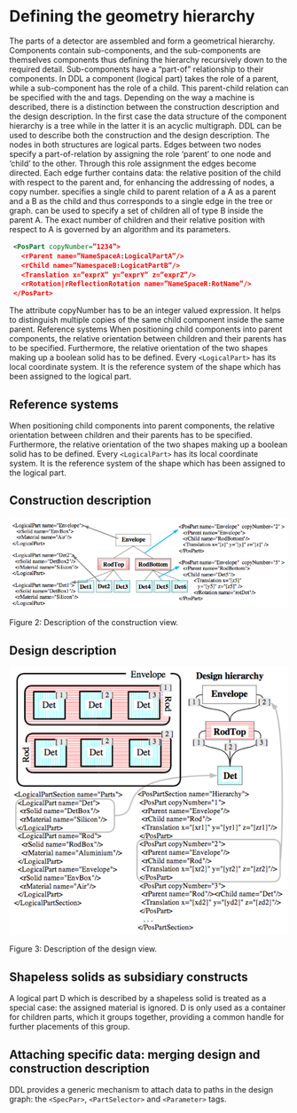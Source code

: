# Defining the geometry hierarchy
The parts of a detector are assembled and form a geometrical hierarchy. Components contain sub-components, and the sub-components are themselves components thus defining the hierarchy recursively down to the required detail. Sub-components have a “part-of” relationship to their components. In DDL a component (logical part) takes the role of a parent, while a sub-component has the role of a child. This parent-child relation can be specified with the <PosPart> and <Algorithm> tags.
Depending on the way a machine is described, there is a distinction between the construction description and the design description. In the first case the data structure of the component hierarchy is a tree while in the latter it is an acyclic multigraph. DDL can be used to describe both the construction and the design description. The nodes in both structures are logical parts. Edges between two nodes specify a part-of-relation by assigning the role ‘parent’ to one node and ‘child’ to the other. Through this role assignment the edges become directed. Each edge further contains data: the relative position of the child with respect to the parent and, for enhancing the addressing of nodes, a copy number. <PosPart> specifies a single child to parent relation of a <LogicalPart> A as a parent and a <LogicalPart> B as the child and thus corresponds to a single edge in the tree or graph. <Algorithm> can be used to specify a set of children all  of type B inside the parent A. The exact number of children and their relative position with respect to A is governed by an algorithm and its parameters.

 ```xml
  <PosPart copyNumber=”1234”>
    <rParent name=”NameSpaceA:LogicalPartA”/>
    <rChild name=”NamespaceB:LogicatPartB”/>
    <Translation x=”exprX” y=”exprY” z=”exprZ”/>
    <rRotation|rReflectionRotation name=”NameSpaceR:RotName”/>
  </PosPart>
```
  
The attribute copyNumber has to be an integer valued expression. It helps to distinguish multiple copies of the same child component inside the same parent.
Reference systems
When positioning child components into parent components, the relative orientation between children and their parents has to be specified. Furthermore, the relative orientation of the two shapes making up a boolean solid has to be defined.
Every ```<LogicalPart>``` has its local coordinate system. It is the reference system of the shape which has been assigned to the logical part.

## Reference systems
When positioning child components into parent components, the relative orientation between children and their parents has to be specified. Furthermore, the relative orientation of the two shapes making up a boolean solid has to be defined.
Every ```<LogicalPart>``` has its local coordinate system. It is the reference system of the shape which has been assigned to the logical part.

## Construction description
 
 ![Description of the construction view](images/image4.png "construction view")

 Figure 2: Description of the construction view.
 
## Design description
 
 ![Description of the design view](images/image3.png "design view")

 Figure 3: Description of the design view.
 
## Shapeless solids as subsidiary constructs
A logical part D which is described by a shapeless solid is treated as a special case: the assigned material is ignored. D is only used as a container for children parts, which it groups together, providing a common handle for further placements of this group.
 
## Attaching specific data: merging design and construction description
DDL provides a generic mechanism to attach data to paths in the design graph: the ```<SpecPar>```, ```<PartSelector>``` and ```<Parameter>``` tags.
